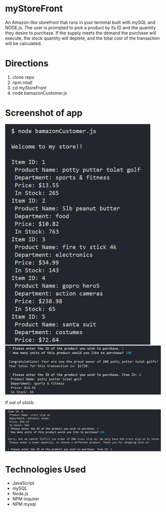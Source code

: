 # myStoreFront

An Amazon-like storefront that runs in your terminal built with mySQL and NODE.js. The user is prompted to pick a product by its ID and the quantity they desire to purchase. If the supply meets the demand the purchase will execute, the stock quantity will deplete, and the total cost of the transaction will be calculated.

# Directions

1. clone repo
2. npm intall
3. cd myStoreFront
4. node bamazonCustomer.js

# Screenshot of app

![GitHub Logo](/readMe_instructions/bamazon_inv.png)
![GitHub Logo](/readMe_instructions/bamazon_order.png)

If out of stock:

![GitHub Logo](/readMe_instructions/bamazon_nostock.png)



# Technologies Used

* JavaScript
* mySQL
* Node.js
* NPM inquirer
* NPM mysql
